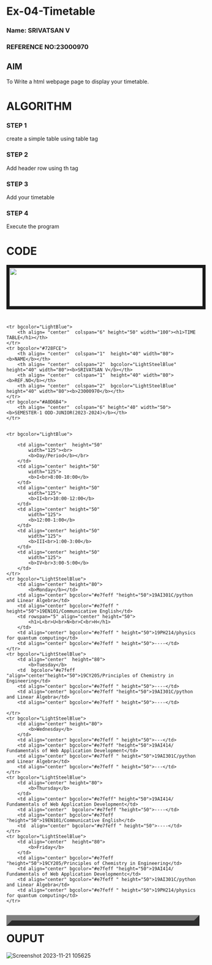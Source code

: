 # Ex-04-Timetable
### Name: SRIVATSAN V
### REFERENCE NO:23000970
## AIM
To Write a html webpage page to display your timetable.

# ALGORITHM
### STEP 1
create a simple table using table tag
### STEP 2
Add header row using th tag
### STEP 3
Add your timetable
### STEP 4
Execute the program

# CODE
<!DOCTYPE html>
<html>
    <head></head>
<body>
    <IMG src="C:\Users\admin\ODD2023-WT-Ex-03-Timetable\logo.png"
	height="100" width="788" align="center" border="8">
    <h1>     </h1>

<table border="14" cellspacing="0" align="left"  >
    
    <tr bgcolor="LightBlue">
        <th align= "center"  colspan="6" height="50" width="100"><h1>TIME TABLE</h1></th>
    </tr>
    <tr bgcolor="#728FCE">
        <th align= "center"  colspan="1"  height="40" width="80"><b>NAME</b></th>
        <th align= "center"  colspan="2"  bgcolor="LightSteelBlue" height="40" width="80"><b>SRIVATSAN V</b></th>
        <th align= "center"  colspan="1"  height="40" width="80"><b>REF.NO</b></th>
        <th align= "center"  colspan="2"  bgcolor="LightSteelBlue" height="40" width="80"><b>23000970</b></th>
    </tr>
    <tr bgcolor="#A0D6B4">
        <th align= "center"  colspan="6" height="40" width="50"> <b>SEMESTER-1 ODD-JUNIOR(2023-2024)</b></th>
    </tr>
   
    
    <tr bgcolor="LightBlue">
        
        <td align="center"  height="50"
            width="125"><br>
            <b>Day/Period</b></br>
        </td>
        <td align="center" height="50"
            width="125">
            <b>I<br>8:00-10:00</b>
        </td>
        <td align="center" height="50"
            width="125">
            <b>II<br>10:00-12:00</b>
        </td>
        <td align="center" height="50"
            width="125">
            <b>12:00-1:00</b>
        </td>
        <td align="center" height="50"
            width="125">
            <b>III<br>1:00-3:00</b>
        </td>
        <td align="center" height="50"
            width="125">
            <b>IV<br>3:00-5:00</b>
        </td>
    </tr>
    <tr bgcolor="LightSteelBlue">
        <td align="center" height="80">
            <b>Monday</b></td>
        <td align="center" bgcolor="#e7feff "height="50">19AI301C/python and Linear Algebra</td>
        <td align="center" bgcolor="#e7feff " height="50">19EN101/Communicative English</td>
        <td rowspan="5" align="center" height="50">
            <h1>L<br>U<br>N<br>C<br>H</h1>
        </td>
        <td align="center" bgcolor="#e7feff " height="50">19PH214/physics for quantum computing</td>
        <td align="center" bgcolor="#e7feff " height="50">----</td>
    </tr>
    <tr bgcolor="LightSteelBlue">
        <td align="center"  height="80">
            <b>Tuesday</b>
        <td  bgcolor="#e7feff "align="center"height="50">19CY205/Principles of Chemistry in Engineering</td>
        <td align="center" bgcolor="#e7feff " height="50">----</td>
        <td align="center" bgcolor="#e7feff "height="50">19AI301C/python and Linear Algebra</td>
        <td align="center" bgcolor="#e7feff " height="50">----</td>
        
    </tr>
    <tr bgcolor="LightSteelBlue">
        <td align="center" height="80">
            <b>Wednesday</b>
        </td>
        <td align="center" bgcolor="#e7feff " height="50">---</td>
        <td align="center" bgcolor="#e7feff "height="50">19AI414/ Fundamentals of Web Application Development</td>
        <td align="center" bgcolor="#e7feff " height="50">19AI301C/python and Linear Algebra</td>
        <td align="center" bgcolor="#e7feff " height="50">---</td>
    </tr>
    <tr bgcolor="LightSteelBlue">
        <td align="center" height="80">
            <b>Thursday</b>
        </td>
        <td align="center" bgcolor="#e7feff" height="50">19AI414/ Fundamentals of Web Application Development</td>
        <td align="center"  bgcolor="#e7feff "height="50">----</td>
        <td align="center" bgcolor="#e7feff "height="50">19EN101/Communicative English</td>
        <td  align="center" bgcolor="#e7feff " height="50">----</td>
    </tr>
    <tr bgcolor="LightSteelBlue">
        <td align="center"  height="80">
            <b>Friday</b>
        </td>
        <td align="center" bgcolor="#e7feff "height="50">19CY205/Principles of Chemistry in Engineering</td>
        <td align="center" bgcolor="#e7feff "height="50">19AI414/ Fundamentals of Web Application Developmentc</td>
        <td align="center" bgcolor="#e7feff " height="50">19AI301C/python and Linear Algebra</td>
        <td align="center" bgcolor="#e7feff " height="50">19PH214/physics for quantum computing</td>
    </tr>
</table>
</body>
</html>


# OUPUT
![Screenshot 2023-11-21 105625](https://github.com/Srivatsan0405/ODD2023-WT-Ex-03-Timetable/assets/139841630/e8ca236e-258e-48f3-a508-4781d2982bd2)
